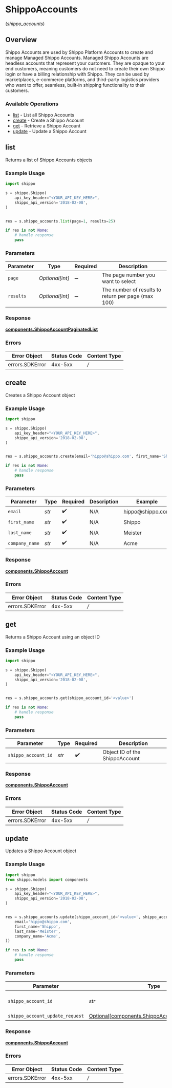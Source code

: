 # ShippoAccounts
(*shippo_accounts*)

## Overview

Shippo Accounts are used by Shippo Platform Accounts to create and manage Managed Shippo Accounts. 
Managed Shippo Accounts are headless accounts that represent your customers. They are opaque to your end customers, meaning customers do not need to create their own Shippo login or have a billing relationship with Shippo. 
They can be used by marketplaces, e-commerce platforms, and third-party logistics providers who want to offer, seamless, built-in shipping functionality to their customers. 
<SchemaDefinition schemaRef="#/components/schemas/ShippoAccount"/>

### Available Operations

* [list](#list) - List all Shippo Accounts
* [create](#create) - Create a Shippo Account
* [get](#get) - Retrieve a Shippo Account
* [update](#update) - Update a Shippo Account

## list

Returns a list of Shippo Accounts objects

### Example Usage

```python
import shippo

s = shippo.Shippo(
    api_key_header="<YOUR_API_KEY_HERE>",
    shippo_api_version='2018-02-08',
)


res = s.shippo_accounts.list(page=1, results=25)

if res is not None:
    # handle response
    pass

```

### Parameters

| Parameter                                          | Type                                               | Required                                           | Description                                        |
| -------------------------------------------------- | -------------------------------------------------- | -------------------------------------------------- | -------------------------------------------------- |
| `page`                                             | *Optional[int]*                                    | :heavy_minus_sign:                                 | The page number you want to select                 |
| `results`                                          | *Optional[int]*                                    | :heavy_minus_sign:                                 | The number of results to return per page (max 100) |


### Response

**[components.ShippoAccountPaginatedList](../../models/components/shippoaccountpaginatedlist.md)**
### Errors

| Error Object    | Status Code     | Content Type    |
| --------------- | --------------- | --------------- |
| errors.SDKError | 4xx-5xx         | */*             |

## create

Creates a Shippo Account object

### Example Usage

```python
import shippo

s = shippo.Shippo(
    api_key_header="<YOUR_API_KEY_HERE>",
    shippo_api_version='2018-02-08',
)


res = s.shippo_accounts.create(email='hippo@shippo.com', first_name='Shippo', last_name='Meister', company_name='Acme')

if res is not None:
    # handle response
    pass

```

### Parameters

| Parameter          | Type               | Required           | Description        | Example            |
| ------------------ | ------------------ | ------------------ | ------------------ | ------------------ |
| `email`            | *str*              | :heavy_check_mark: | N/A                | hippo@shippo.com   |
| `first_name`       | *str*              | :heavy_check_mark: | N/A                | Shippo             |
| `last_name`        | *str*              | :heavy_check_mark: | N/A                | Meister            |
| `company_name`     | *str*              | :heavy_check_mark: | N/A                | Acme               |


### Response

**[components.ShippoAccount](../../models/components/shippoaccount.md)**
### Errors

| Error Object    | Status Code     | Content Type    |
| --------------- | --------------- | --------------- |
| errors.SDKError | 4xx-5xx         | */*             |

## get

Returns a Shippo Account using an object ID

### Example Usage

```python
import shippo

s = shippo.Shippo(
    api_key_header="<YOUR_API_KEY_HERE>",
    shippo_api_version='2018-02-08',
)


res = s.shippo_accounts.get(shippo_account_id='<value>')

if res is not None:
    # handle response
    pass

```

### Parameters

| Parameter                      | Type                           | Required                       | Description                    |
| ------------------------------ | ------------------------------ | ------------------------------ | ------------------------------ |
| `shippo_account_id`            | *str*                          | :heavy_check_mark:             | Object ID of the ShippoAccount |


### Response

**[components.ShippoAccount](../../models/components/shippoaccount.md)**
### Errors

| Error Object    | Status Code     | Content Type    |
| --------------- | --------------- | --------------- |
| errors.SDKError | 4xx-5xx         | */*             |

## update

Updates a Shippo Account object

### Example Usage

```python
import shippo
from shippo.models import components

s = shippo.Shippo(
    api_key_header="<YOUR_API_KEY_HERE>",
    shippo_api_version='2018-02-08',
)


res = s.shippo_accounts.update(shippo_account_id='<value>', shippo_account_update_request=components.ShippoAccountUpdateRequest(
    email='hippo@shippo.com',
    first_name='Shippo',
    last_name='Meister',
    company_name='Acme',
))

if res is not None:
    # handle response
    pass

```

### Parameters

| Parameter                                                                                                | Type                                                                                                     | Required                                                                                                 | Description                                                                                              |
| -------------------------------------------------------------------------------------------------------- | -------------------------------------------------------------------------------------------------------- | -------------------------------------------------------------------------------------------------------- | -------------------------------------------------------------------------------------------------------- |
| `shippo_account_id`                                                                                      | *str*                                                                                                    | :heavy_check_mark:                                                                                       | Object ID of the ShippoAccount                                                                           |
| `shippo_account_update_request`                                                                          | [Optional[components.ShippoAccountUpdateRequest]](../../models/components/shippoaccountupdaterequest.md) | :heavy_minus_sign:                                                                                       | N/A                                                                                                      |


### Response

**[components.ShippoAccount](../../models/components/shippoaccount.md)**
### Errors

| Error Object    | Status Code     | Content Type    |
| --------------- | --------------- | --------------- |
| errors.SDKError | 4xx-5xx         | */*             |
